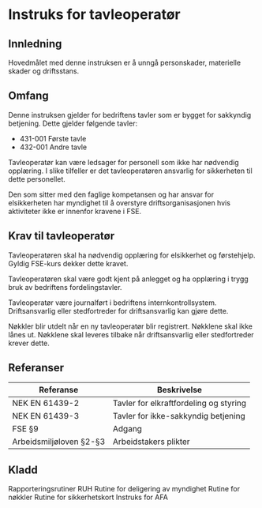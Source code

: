 # Instruks for tavleoperatør

## Innledning
Hovedmålet med denne instruksen er å unngå personskader, materielle skader og driftsstans.

## Omfang
Denne instruksen gjelder for bedriftens tavler som er bygget for sakkyndig betjening. Dette gjelder følgende tavler:
- 431-001 Første tavle
- 432-001 Andre tavle

Tavleoperatør kan være ledsager for personell som ikke har nødvendig opplæring. I slike tilfeller er det tavleoperatøren ansvarlig for sikkerheten til dette personellet.

Den som sitter med den faglige kompetansen og har ansvar for elsikkerheten har myndighet til å overstyre driftsorganisasjonen hvis aktiviteter ikke er innenfor kravene i FSE.

## Krav til tavleoperatør
Tavleoperatøren skal ha nødvendig opplæring for elsikkerhet og førstehjelp. Gyldig FSE-kurs dekker dette kravet.

Tavleoperatøren skal være godt kjent på anlegget og ha opplæring i trygg bruk av bedriftens fordelingstavler.

Tavleoperatør være journalført i bedriftens internkontrollsystem. Driftsansvarlig eller stedfortreder for driftsansvarlig kan gjøre dette.

Nøkkler blir utdelt når en ny tavleoperatør blir registrert. Nøkklene skal ikke lånes ut. Nøkklene skal leveres tilbake når driftsansvarlig eller stedfortreder krever dette.


## Referanser
| Referanse | Beskrivelse |
| --- | --- |
| NEK EN 61439-2 | Tavler for elkraftfordeling og styring |
| NEK EN 61439-3 | Tavler for ikke-sakkyndig betjening |
| FSE §9 | Adgang |
| Arbeidsmiljøloven §2-§3 | Arbeidstakers plikter |

## Kladd
Rapporteringsrutiner RUH
Rutine for deligering av myndighet
Rutine for nøkkler
Rutine for sikkerhetskort
Instruks for AFA
